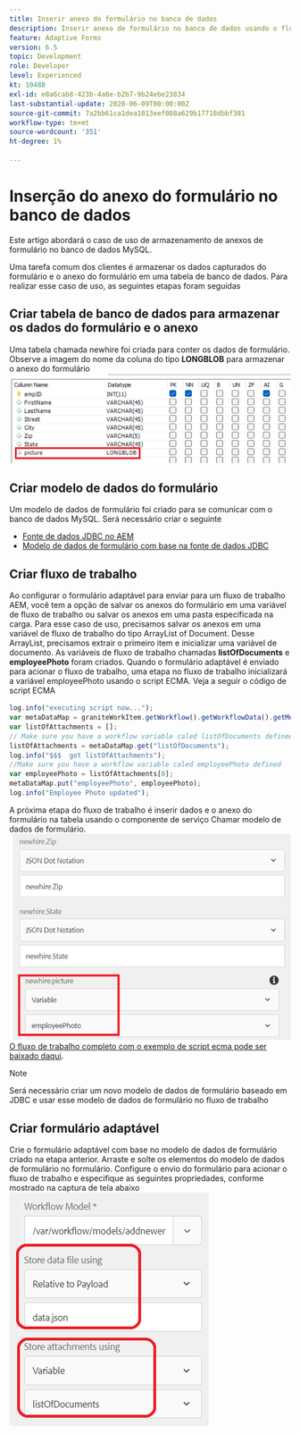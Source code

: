 ```yaml
---
title: Inserir anexo do formulário no banco de dados
description: Inserir anexo de formulário no banco de dados usando o fluxo de trabalho AEM.
feature: Adaptive Forms
version: 6.5
topic: Development
role: Developer
level: Experienced
kt: 10488
exl-id: e8a6cab8-423b-4a8e-b2b7-9b24ebe23834
last-substantial-update: 2020-06-09T00:00:00Z
source-git-commit: 7a2bb61ca1dea1013eef088a629b17718dbbf381
workflow-type: tm+mt
source-wordcount: '351'
ht-degree: 1%

---
```


# Inserção do anexo do formulário no banco de dados

Este artigo abordará o caso de uso de armazenamento de anexos de formulário no banco de dados MySQL.

Uma tarefa comum dos clientes é armazenar os dados capturados do formulário e o anexo do formulário em uma tabela de banco de dados.
Para realizar esse caso de uso, as seguintes etapas foram seguidas

## Criar tabela de banco de dados para armazenar os dados do formulário e o anexo

Uma tabela chamada newhire foi criada para conter os dados de formulário. Observe a imagem do nome da coluna do tipo **LONGBLOB** para armazenar o anexo do formulário
![esquema de tabela](assets/insert-picture-table.png)

## Criar modelo de dados do formulário

Um modelo de dados de formulário foi criado para se comunicar com o banco de dados MySQL. Será necessário criar o seguinte

* [Fonte de dados JDBC no AEM](./data-integration-technical-video-setup.md)
* [Modelo de dados de formulário com base na fonte de dados JDBC](./jdbc-data-model-technical-video-use.md)

## Criar fluxo de trabalho

Ao configurar o formulário adaptável para enviar para um fluxo de trabalho AEM, você tem a opção de salvar os anexos do formulário em uma variável de fluxo de trabalho ou salvar os anexos em uma pasta especificada na carga. Para esse caso de uso, precisamos salvar os anexos em uma variável de fluxo de trabalho do tipo ArrayList of Document. Desse ArrayList, precisamos extrair o primeiro item e inicializar uma variável de documento. As variáveis de fluxo de trabalho chamadas **listOfDocuments** e **employeePhoto** foram criados.
Quando o formulário adaptável é enviado para acionar o fluxo de trabalho, uma etapa no fluxo de trabalho inicializará a variável employeePhoto usando o script ECMA. Veja a seguir o código de script ECMA

```javascript
log.info("executing script now...");
var metaDataMap = graniteWorkItem.getWorkflow().getWorkflowData().getMetaDataMap();
var listOfAttachments = [];
// Make sure you have a workflow variable caled listOfDocuments defined
listOfAttachments = metaDataMap.get("listOfDocuments");
log.info("$$$  got listOfAttachments");
//Make sure you have a workflow variable caled employeePhoto defined
var employeePhoto = listOfAttachments[0];
metaDataMap.put("employeePhoto", employeePhoto);
log.info("Employee Photo updated");
```

A próxima etapa do fluxo de trabalho é inserir dados e o anexo do formulário na tabela usando o componente de serviço Chamar modelo de dados de formulário.
![insert-pic](assets/fdm-insert-pic.png)
[O fluxo de trabalho completo com o exemplo de script ecma pode ser baixado daqui](assets/add-new-employee.zip).

>[!NOTE]
> Será necessário criar um novo modelo de dados de formulário baseado em JDBC e usar esse modelo de dados de formulário no fluxo de trabalho

## Criar formulário adaptável

Crie o formulário adaptável com base no modelo de dados de formulário criado na etapa anterior. Arraste e solte os elementos do modelo de dados de formulário no formulário. Configure o envio do formulário para acionar o fluxo de trabalho e especifique as seguintes propriedades, conforme mostrado na captura de tela abaixo
![anexos de formulário](assets/form-attachments.png)
